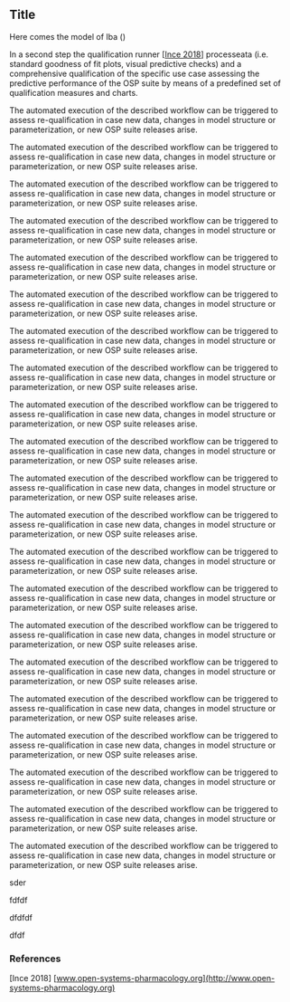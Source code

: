 ## Title

Here comes the model of Iba ()


In a second step the qualification runner [[Ince 2018](###references)] processeata (i.e. standard goodness of fit plots, visual predictive checks) and a comprehensive qualification of the specific use case assessing the predictive performance of the OSP suite by means of a predefined set of qualification measures and charts. 

The automated execution of the described workflow can be triggered to assess re-qualification in case new data, changes in model structure or parameterization, or new OSP suite releases arise.


The automated execution of the described workflow can be triggered to assess re-qualification in case new data, changes in model structure or parameterization, or new OSP suite releases arise.


The automated execution of the described workflow can be triggered to assess re-qualification in case new data, changes in model structure or parameterization, or new OSP suite releases arise.


The automated execution of the described workflow can be triggered to assess re-qualification in case new data, changes in model structure or parameterization, or new OSP suite releases arise.


The automated execution of the described workflow can be triggered to assess re-qualification in case new data, changes in model structure or parameterization, or new OSP suite releases arise.


The automated execution of the described workflow can be triggered to assess re-qualification in case new data, changes in model structure or parameterization, or new OSP suite releases arise.


The automated execution of the described workflow can be triggered to assess re-qualification in case new data, changes in model structure or parameterization, or new OSP suite releases arise.


The automated execution of the described workflow can be triggered to assess re-qualification in case new data, changes in model structure or parameterization, or new OSP suite releases arise.


The automated execution of the described workflow can be triggered to assess re-qualification in case new data, changes in model structure or parameterization, or new OSP suite releases arise.


The automated execution of the described workflow can be triggered to assess re-qualification in case new data, changes in model structure or parameterization, or new OSP suite releases arise.


The automated execution of the described workflow can be triggered to assess re-qualification in case new data, changes in model structure or parameterization, or new OSP suite releases arise.


The automated execution of the described workflow can be triggered to assess re-qualification in case new data, changes in model structure or parameterization, or new OSP suite releases arise.


The automated execution of the described workflow can be triggered to assess re-qualification in case new data, changes in model structure or parameterization, or new OSP suite releases arise.


The automated execution of the described workflow can be triggered to assess re-qualification in case new data, changes in model structure or parameterization, or new OSP suite releases arise.


The automated execution of the described workflow can be triggered to assess re-qualification in case new data, changes in model structure or parameterization, or new OSP suite releases arise.


The automated execution of the described workflow can be triggered to assess re-qualification in case new data, changes in model structure or parameterization, or new OSP suite releases arise.


The automated execution of the described workflow can be triggered to assess re-qualification in case new data, changes in model structure or parameterization, or new OSP suite releases arise.


The automated execution of the described workflow can be triggered to assess re-qualification in case new data, changes in model structure or parameterization, or new OSP suite releases arise.


The automated execution of the described workflow can be triggered to assess re-qualification in case new data, changes in model structure or parameterization, or new OSP suite releases arise.


The automated execution of the described workflow can be triggered to assess re-qualification in case new data, changes in model structure or parameterization, or new OSP suite releases arise.


The automated execution of the described workflow can be triggered to assess re-qualification in case new data, changes in model structure or parameterization, or new OSP suite releases arise.










sder












fdfdf







































dfdfdf



dfdf



### References

[Ince 2018] [www.open-systems-pharmacology.org](http://www.open-systems-pharmacology.org)

